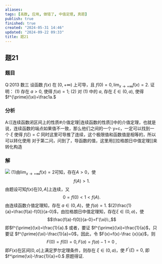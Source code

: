 ```yaml
---
aliases: 
tags: [高数, 应用, 做错了, 中值定理, 真题]
publish: true
finished: true
created: "2024-05-31 14:46"
updated: "2024-09-22 09:33"
title: 题21
---
```

## 题21 
### 题目
Q:2013 数三 设函数 $f(x)$ 在 $[0,+\infty)$ 上可导，且 $f(0)=0,\lim_{x\to+\infty}f(x)=2.$ 证明： 
(1) 存在 $a>0,$ 使得 $f(a)=1;$ 
(2) 对 $(1)$ 中的 $a,$ 存在 $\xi\in(0,a),$ 使得 $f^{\prime}(\xi)=\frac1a.$
### 分析 
A:[[连续函数闭区间上的性质#介值定理|连续函数的性质]]中的介值定理，也就是说，连续函数的端点如果值不一致，那么他们之间的一个 y=c，一定可以找到一个 $\xi$ 使得 $f(\xi)=C$
同时这里可导推了连续，这个极限值和函数值是相等的，所以可以转化使用
对于第二问，问到了，导函数的值，这里用[[拉格朗日中值定理]]来转化构造
### 解 
![](https://img.hwenyi.tech/202402151702348.webp)
(1)由$\lim_{x\to+\infty} f(x)=2$可知，存在$A>0$，使
$$f(A)>1.$$
由题设可知$f(x)$在$[0,A]$上连续，又
$$0=f(0)<1<f(A).$$
由连续函数介值定理知，存在 $a\in(0,A)$，使 $f(a)=1.$
$(2)\frac{1}{a}=\frac{f(a)-f(0)}{a-0}$，由拉格朗日中值定理知，存在$\xi\in(0,a)$，使
$$\frac{f(a)-f(0)}{a-0}=f'(\xi)\:,$$
即$f^{\prime}(\xi)=\frac{1}{a}.$
或者，要证 $f^{\prime}(\xi)=\frac{1}{a}$，只要证 $f^{\prime}(\xi)-\frac{1}{a}=0$，因此，令 $F(x)=f(x)-\frac {x}{a}$，则
$$F(0)=f(0)=0,F(a)=f(a)-1=0\:,$$
即$F(x)$在区间$[0,a]$上满足罗尔定理条件，则存在 $\xi\in(0,a)$，使
$F^{\prime}(\xi)=0,$
即$f^\prime(\xi)-\frac{1}{a}=0.$
原题得证.

